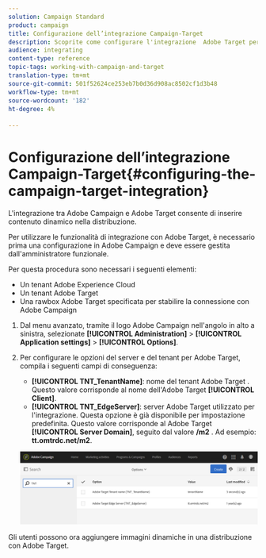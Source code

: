 ```yaml
---
solution: Campaign Standard
product: campaign
title: Configurazione dell’integrazione Campaign-Target
description: Scoprite come configurare l'integrazione  Adobe Target per iniziare a utilizzare il contenuto dinamico in  Adobe Campaign.
audience: integrating
content-type: reference
topic-tags: working-with-campaign-and-target
translation-type: tm+mt
source-git-commit: 501f52624ce253eb7b0d36d908ac8502cf1d3b48
workflow-type: tm+mt
source-wordcount: '182'
ht-degree: 4%

---
```



# Configurazione dell’integrazione Campaign-Target{#configuring-the-campaign-target-integration}

L&#39;integrazione tra  Adobe Campaign e  Adobe Target consente di inserire contenuto dinamico nella distribuzione.

Per utilizzare le funzionalità di integrazione con  Adobe Target, è necessario  prima una configurazione in Adobe Campaign e deve essere gestita dall&#39;amministratore funzionale.

Per questa procedura sono necessari i seguenti elementi:

* Un tenant Adobe Experience Cloud
* Un tenant Adobe Target 
* Una rawbox Adobe Target  specificata per stabilire la connessione con  Adobe Campaign

1. Dal menu avanzato, tramite il logo Adobe Campaign  nell&#39;angolo in alto a sinistra, selezionate **[!UICONTROL Administration]** > **[!UICONTROL Application settings]** > **[!UICONTROL Options]**.
1. Per configurare le opzioni del server e del tenant per  Adobe Target, compila i seguenti campi di conseguenza:

   * **[!UICONTROL TNT_TenantName]**: nome del tenant Adobe Target . Questo valore corrisponde al nome dell&#39;Adobe Target  **[!UICONTROL Client]**.
   * **[!UICONTROL TNT_EdgeServer]**:  server Adobe Target utilizzato per l&#39;integrazione. Questa opzione è già disponibile per impostazione predefinita. Questo valore corrisponde al  Adobe Target **[!UICONTROL Server Domain]**, seguito dal valore **/m2** . Ad esempio: **tt.omtrdc.net/m2**.

   ![](assets/tar_options.png)

Gli utenti possono ora aggiungere immagini dinamiche in una distribuzione con  Adobe Target.
